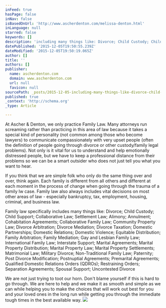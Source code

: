 ```yaml
---
inFeed: true
hasPage: false
inNav: false
isBasedOnUrl: 'http://www.ascherdenton.com/melissa-denton.html'
inLanguage: null
starred: false
keywords: []
description: 'including many things like: Divorce; Child Custody; Child Support; Collaborative Law; Settlement Law; Alimony; Annulment; Cohabitation Agreements; Collaborative'
datePublished: '2015-12-05T19:50:55.239Z'
dateModified: '2015-12-05T19:50:19.065Z'
author: []
title: ''
authors: []
publisher:
  name: ascherdenton.com
  domain: www.ascherdenton.com
  url: null
  favicon: null
sourcePath: _posts/2015-12-05-including-many-things-like-divorce-child-custody-child-su.md
published: true
_context: 'http://schema.org'
_type: Article

---
```

At Ascher & Denton, we only practice Family Law. Many attorneys run screaming rather than practicing in this area of law because it takes a special kind of personality (not common among those who become lawyers) to communicate compassionately with very upset people (often the definition of people going through divorce or other custody/family legal problems). Not only is it vital for us to understand and help emotionally distressed people, but we have to keep a professional distance from their problems so we can be a smart outsider who does not just tell you what you want to hear. 

If you think that we are simple folk who only do the same thing over and over, think again. Each family is different from all others and different at each moment in the process of change when going through the trauma of a family lw case. Family law also always includes vital decisions on most other areas of law - especially bankruptcy, tax, employment, housing, criminal, and business law. 

Family law specifically includes many things like: Divorce; Child Custody; Child Support; Collaborative Law; Settlement Law; Alimony; Annulment; Cohabitation Agreements; Collaborative Family Law; Community Property Law; Divorce Arbitration; Divorce Mediation; Divorce Taxation; Domestic Partnerships; Domestic Relations; Domestic Violence; Equitable Distribution; Family Arbitration; Family Mediation; Gay and Lesbian Family Law; International Family Law; Interstate Support; Marital Agreements; Marital Property Distribution; Marital Property Law; Marital Property Settlements; Matrimonial Law; Military Divorce; Non-Traditional Family Law; Paternity; Post Divorce Modification; Postnuptial Agreements; Premarital Agreements; Qualified Domestic Relations Orders (QDROs); Restraining Orders; Separation Agreements; Spousal Support; Uncontested Divorce

We are not just trying to toot our horn. Don't blame yourself if this is hard to go through. We are here to help and we make it as smooth and simple as we can while helping you to make the choices that will work out best for you and your loved ones in the long run while getting you through the immediate tough times in the best available way.
![](https://the-grid-user-content.s3-us-west-2.amazonaws.com/ea934dd7-1474-4c8f-a4fa-d279465a3f75.JPG)
